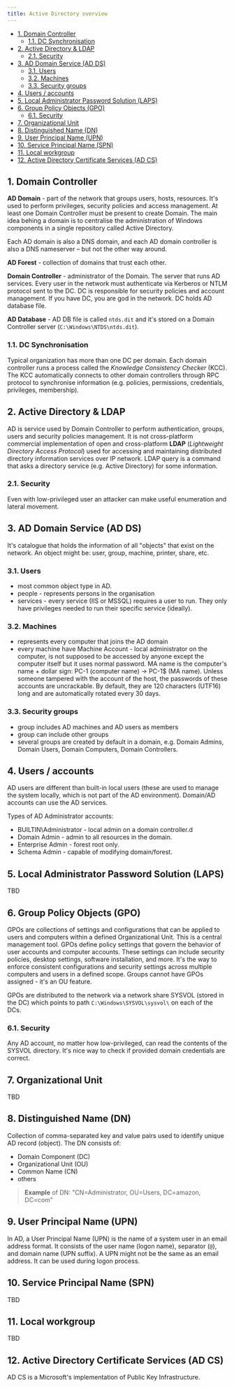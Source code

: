 ```yaml
---
title: Active Directory overview
---
```


- [1. Domain Controller](#1-domain-controller)
  - [1.1. DC Synchronisation](#11-dc-synchronisation)
- [2. Active Directory \& LDAP](#2-active-directory--ldap)
  - [2.1. Security](#21-security)
- [3. AD Domain Service (AD DS)](#3-ad-domain-service-ad-ds)
  - [3.1. Users](#31-users)
  - [3.2. Machines](#32-machines)
  - [3.3. Security groups](#33-security-groups)
- [4. Users / accounts](#4-users--accounts)
- [5. Local Administrator Password Solution (LAPS)](#5-local-administrator-password-solution-laps)
- [6. Group Policy Objects (GPO)](#6-group-policy-objects-gpo)
  - [6.1. Security](#61-security)
- [7. Organizational Unit](#7-organizational-unit)
- [8. Distinguished Name (DN)](#8-distinguished-name-dn)
- [9. User Principal Name (UPN)](#9-user-principal-name-upn)
- [10. Service Principal Name (SPN)](#10-service-principal-name-spn)
- [11. Local workgroup](#11-local-workgroup)
- [12. Active Directory Certificate Services (AD CS)](#12-active-directory-certificate-services-ad-cs)

## 1. Domain Controller
**AD Domain** - part of the network that groups users, hosts, resources. It's used to perform privileges, security policies and access management. At least one Domain Controller must be present to create Domain. The main idea behing a domain is to centralise the administration of Windows components in a single repository called Active Directory.

Each AD domain is also a DNS domain, and each AD domain controller is also a DNS nameserver – but not the other way around.

**AD Forest** - collection of domains that trust each other.

**Domain Controller** - administrator of the Domain. The server that runs AD services. Every user in the network must authenticate via Kerberos or NTLM protocol sent to the DC. DC is responsible for security policies and account management. If you have DC, you are god in the network. DC holds AD database file.

**AD Database** - AD DB file is called `ntds.dit` and it's stored on a Domain Controller server (`C:\Windows\NTDS\ntds.dit`).

### 1.1. DC Synchronisation
Typical organization has more than one DC per domain. Each domain controller runs a process called the _Knowledge Consistency Checker_ (KCC). The KCC automatically connects to other domain controllers through RPC protocol to synchronise information (e.g. policies, permissions, credentials, privileges, membership).

## 2. Active Directory & LDAP
AD is service used by Domain Controller to perform authentication, groups, users and security policies management. It is not cross-platform commercial implementation of open and cross-platform **LDAP** (_Lightweight Directory Access Protocol_) used for accessing and maintaining distributed directory information services over IP network. LDAP query is a command that asks a directory service (e.g. Active Directory) for some information.

### 2.1. Security
Even with low-privileged user an attacker can make useful enumeration and lateral movement.

## 3. AD Domain Service (AD DS)
It's catalogue that holds the information of all "objects" that exist on the network. An object might be: user, group, machine, printer, share, etc.

### 3.1. Users

- most common object type in AD.
- people - represents persons in the organisation
- services - every service (IIS or MSSQL) requires a user to run. They only have privileges needed to run their specific service (ideally).

### 3.2. Machines

- represents every computer that joins the AD domain
- every machine have Machine Account - local administrator on the computer, is not supposed to be accessed by anyone except the computer itself but it uses normal password. MA name is the computer's name + dollar sign: PC-1 (computer name) -> PC-1$ (MA name). Unless someone tampered with the account of the host, the passwords of these accounts are uncrackable. By default, they are 120 characters (UTF16) long and are automatically rotated every 30 days.

### 3.3. Security groups

- group includes AD machines and AD users as members
- group can include other groups
- several groups are created by default in a domain, e.g. Domain Admins, Domain Users, Domain Computers, Domain Controllers.

## 4. Users / accounts
AD users are different than built-in local users (these are used to manage the system locally, which is not part of the AD environment). Domain/AD accounts can use the AD services.

Types of AD Administrator accounts:

- BUILTIN\Administrator - local admin on a domain controller.d
- Domain Admin - admin to all resources in the domain.
- Enterprise Admin - forest root only.
- Schema Admin - capable of modifying domain/forest.

## 5. Local Administrator Password Solution (LAPS)
TBD

## 6. Group Policy Objects (GPO)
GPOs are collections of settings and configurations that can be applied to users and computers within a defined Organizational Unit. This is a central management tool. GPOs define policy settings that govern the behavior of user accounts and computer accounts. These settings can include security policies, desktop settings, software installation, and more. It's the way to enforce consistent configurations and security settings across multiple computers and users in a defined scope. Groups cannot have GPOs assigned - it's an OU feature.

GPOs are distributed to the network via a network share SYSVOL (stored in the DC) which points to path `C:\Windows\SYSVOL\sysvol\` on each of the DCs.

### 6.1. Security
Any AD account, no matter how low-privileged, can read the contents of the SYSVOL directory. It's nice way to check if provided domain credentials are correct.

## 7. Organizational Unit
TBD

## 8. Distinguished Name (DN)
Collection of comma-separated key and value pairs used to identify unique AD record (object). The DN consists of:

- Domain Component (DC)
- Organizational Unit (OU)
- Common Name (CN)
- others

> **Example** of DN: "CN=Administrator, OU=Users, DC=amazon, DC=com"

## 9. User Principal Name (UPN)
In AD, a User Principal Name (UPN) is the name of a system user in an email address format. It consists of the user name (logon name), separator (`@`), and domain name (UPN suffix). A UPN might not be the same as an email address. It can be used during logon process.

## 10. Service Principal Name (SPN)
TBD

## 11. Local workgroup
TBD

## 12. Active Directory Certificate Services (AD CS)
AD CS is a Microsoft's implementation of Public Key Infrastructure.
